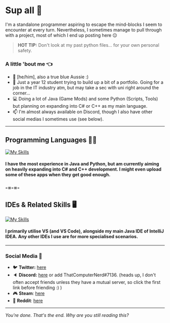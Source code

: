 # Sup all 👋
I'm a standalone programmer aspiring to escape the mind-blocks I seem to encounter at every turn. Nevertheless, I sometimes manage to pull through with a project, most of which I end up posting here :expressionless:

> **HOT TIP:** Don't look at my past python files... for your own personal safety.

### A little 'bout me :point_left:
- :bust_in_silhouette: [he/him], also a true blue Aussie :)
- :speech_balloon: Just a year 12 student trying to build up a bit of a portfolio. Going for a job in the IT industry atm, but may take a sec with uni right around the corner...
- :computer: Doing a lot of Java (Game Mods) and some Python (Scripts, Tools) but planning on expanding into C# or C++ as my main language.
- :mailbox: I'm almost always available on Discord, though I also have other social medias I sometimes use (see below).
-----
## Programming Languages :man_technologist:
[![My Skills](https://skillicons.dev/icons?i=cs,css,git,html,java,kotlin,py,sqlite&perline=5)](https://www.youtube.com/watch?v=wZdfyQJ40nQ)
#### I have the most experience in Java and Python, but am currently aiming on heavily expanding into C# and C++ development. I might even upload some of these apps when they get good enough.
### -=-=-
## IDEs & Related Skills :desktop_computer:
[![My Skills](https://skillicons.dev/icons?i=androidstudio,bots,eclipse,github,git,heroku,idea,visualstudio,vscode&perline=5)](https://www.youtube.com/watch?v=9-yHEhKWh7w)
#### I primarily utilise VS (and VS Code), alongside my main Java IDE of IntelliJ IDEA. Any other IDEs I use are for more specialised scenarios.
-----
### Social Media :calling:
- :bird: **Twitter:** [here](https://twitter.com/SimplyA49204902)
- :speaker: **Discord:** [here](https://discord.gg/VBNjYqe) or add ThatComputerNerd#7136. (heads up, I don't often accept friends unless they have a mutual server, so click the first link before friending :) )
- :video_game: **Steam**: [here](https://steamcommunity.com/id/simply-amazing)
- :shit: **Reddit**: [here](https://www.reddit.com/user/TechnoBob9)

-----
*You're done. That's the end. Why are you still reading this?*
